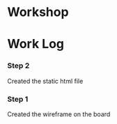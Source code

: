 # Workshop

# Work Log
### Step 2
Created the static html file 
### Step 1
Created the wireframe on the board
